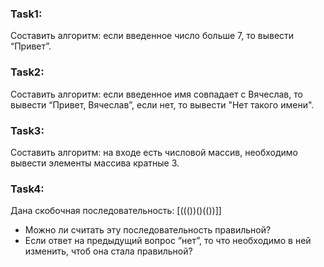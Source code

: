 ### Task1:
Составить алгоритм: если введенное число больше 7, то вывести “Привет”.

### Task2:
Составить алгоритм: если введенное имя совпадает с Вячеслав, то вывести “Привет, Вячеслав”, если нет, то вывести "Нет такого имени".

### Task3:
Составить алгоритм: на входе есть числовой массив, необходимо вывести элементы массива кратные 3.

### Task4:
Дана скобочная последовательность: [((())()(())]]
- Можно ли считать эту последовательность правильной?
- Если ответ на предыдущий вопрос “нет”, то что необходимо в ней изменить, чтоб она стала правильной?
